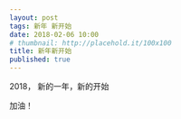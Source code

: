 ```yaml
---
layout: post
tags: 新年 新开始
date: 2018-02-06 10:00
# thumbnail: http://placehold.it/100x100
title: 新年新开始
published: true
---
```


2018， 新的一年，新的开始
<!--more-->

加油！